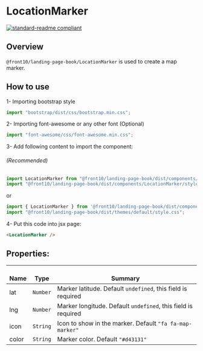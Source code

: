 # LocationMarker

[![standard-readme compliant](https://img.shields.io/badge/standard--readme-OK-green.svg?style=flat-square)](https://github.com/RichardLitt/standard-readme)

## Overview
`@front10/landing-page-book/LocationMarker` is used to create a map marker.

## How to use
1- Importing bootstrap style

```js
import "bootstrap/dist/css/bootstrap.min.css";
```

2- Importing font-awesome or any other font (Optional)

```js
import "font-awesome/css/font-awesome.min.css";
```

3- Add following content to import the component:

###### (Recommended)
```js
import LocationMarker from "@front10/landing-page-book/dist/components/LocationMarker";
import "@front10/landing-page-book/dist/components/LocationMarker/style.css";
```
or

```js
import { LocationMarker } from '@front10/landing-page-book/dist/components';
import "@front10/landing-page-book/dist/themes/default/style.css";
```

4- Put this code into jsx page:
```html
<LocationMarker />
```

## Properties:

| </br>Name   | </br>Type | </br>Summary                                                                                 | 
| ------------| - | ------------------------------------------------------------------------------------------------------ |
| lat | `Number` | Marker latitude. Default `undefined`, this field is required |
| lng | `Number` | Marker longitude. Default `undefined`, this field is required |
| icon | `String` | Icon to show in the marker. Default `"fa fa-map-marker"` |
| color | `String` | Marker color. Default `"#d43131"` |
